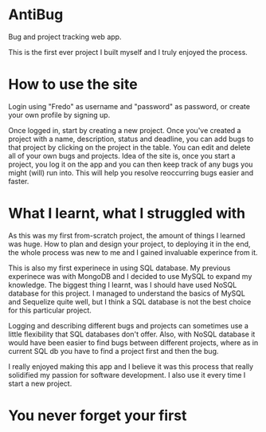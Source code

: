 # AntiBug
Bug and project tracking web app.

This is the first ever project I built myself and I truly enjoyed the process. 

# How to use the site
Login using "Fredo" as username and "password" as password, or create your own profile by signing up.

Once logged in, start by creating a new project. Once you've created a project with a name, description, status and deadline, you can add bugs to that project by clicking on the project in the table. 
You can edit and delete all of your own bugs and projects.
Idea of the site is, once you start a project, you log it on the app and you can then keep track of any bugs you might (will) run into. This will help you resolve reoccurring bugs easier and faster.

# What I learnt, what I struggled with
As this was my first from-scratch project, the amount of things I learned was huge.
How to plan and design your project, to deploying it in the end, the whole process was new to me and I gained invaluable experince from it.

This is also my first experinece in using SQL database. My previous experinece was with MongoDB and I decided to use MySQL to expand my knowledge. The biggest thing I learnt, was I should have used NoSQL database for this project. 
I managed to understand the basics of MySQL and Sequelize quite well, but I think a SQL database is not the best choice for this particular project.

Logging and describing different bugs and projects can sometimes use a little flexibility that SQL databases don't offer.
Also, with NoSQL database it would have been easier to find bugs between different projects, where as in current SQL db you have to find a project first and then the bug.

I really enjoyed making this app and I believe it was this process that really solidified my passion for software development. I also use it every time I start a new project.

# You never forget your first
